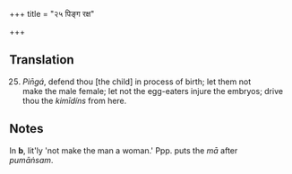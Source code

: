 +++
title = "२५ पिङ्ग रक्ष"

+++
## Translation
25. *Pin̄gá*, defend thou \[the child\] in process of birth; let them not  
make the male female; let not the egg-eaters injure the embryos; drive  
thou the *kimīdíns* from here.

## Notes
In **b**, lit'ly 'not make the man a woman.' Ppp. puts the *mā* after  
*pumāṅsam*.
